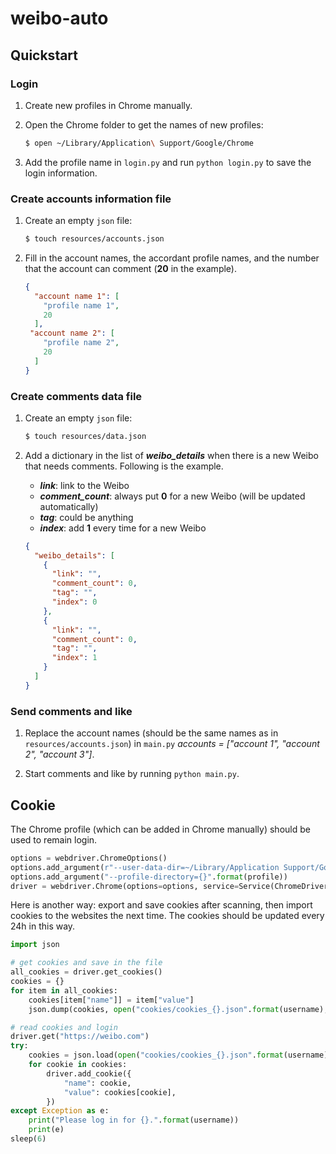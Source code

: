 # weibo-auto

## Quickstart

### Login

1. Create new profiles in Chrome manually.

2. Open the Chrome folder to get the names of new profiles:
    ```zsh
    $ open ~/Library/Application\ Support/Google/Chrome
    ```

3. Add the profile name in `login.py` and run ```python login.py``` to save the login information.

### Create accounts information file

1. Create an empty `json` file:
   ```zsh
   $ touch resources/accounts.json
   ```

2. Fill in the account names, the accordant profile names, 
   and the number that the account can comment (**20** in the example).
   ```json
   {
     "account name 1": [
       "profile name 1",
       20
     ],
    "account name 2": [
       "profile name 2",
       20
     ]
   }
   ```

### Create comments data file

1. Create an empty `json` file:
   ```zsh
   $ touch resources/data.json
   ```

2. Add a dictionary in the list of ***weibo_details*** when there is a new Weibo that needs comments.
   Following is the example.
    - ***link***: link to the Weibo
    - ***comment_count***: always put **0** for a new Weibo (will be updated automatically)
    - ***tag***: could be anything
    - ***index***: add **1** every time for a new Weibo

   ```json
   {
     "weibo_details": [
       {
         "link": "",
         "comment_count": 0,
         "tag": "",
         "index": 0
       },
       {
         "link": "",
         "comment_count": 0,
         "tag": "",
         "index": 1
       }
     ]
   }
   ```

### Send comments and like

1. Replace the account names (should be the same names as in `resources/accounts.json`)
   in `main.py` *accounts = ["account 1", "account 2", "account 3"]*.

2. Start comments and like by running ```python main.py```.

## Cookie

The Chrome profile (which can be added in Chrome manually) should be used to remain login.

```python
options = webdriver.ChromeOptions()
options.add_argument(r"--user-data-dir=~/Library/Application Support/Google/Chrome")
options.add_argument("--profile-directory={}".format(profile))
driver = webdriver.Chrome(options=options, service=Service(ChromeDriverManager().install()))
```

Here is another way: export and save cookies after scanning, then import cookies to the websites the next time.
The cookies should be updated every 24h in this way.

```python
import json

# get cookies and save in the file
all_cookies = driver.get_cookies()
cookies = {}
for item in all_cookies:
    cookies[item["name"]] = item["value"]
    json.dump(cookies, open("cookies/cookies_{}.json".format(username), "w"))

# read cookies and login
driver.get("https://weibo.com")
try:
    cookies = json.load(open("cookies/cookies_{}.json".format(username), "r"))
    for cookie in cookies:
        driver.add_cookie({
            "name": cookie,
            "value": cookies[cookie],
        })
except Exception as e:
    print("Please log in for {}.".format(username))
    print(e)
sleep(6)
```